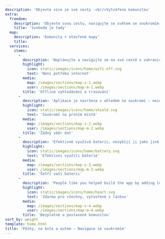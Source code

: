 ```yaml
---
description: 'Objevte více ze své cesty -<br/>Vytvářeno komunitou'
extra:
  freedom:
    description: 'Objevte svou cestu, navigujte se světem se soukromím a komunitou na prvním místě.'
    title: 'Svoboda je tady'
  map:
    description: 'Komunita + otevřené mapy'
    title:
  services:
    items:
      - 
        description: 'Naplánujte a navigujte se na své cestě v zahraničí bez potřeby mobilních dat a hledejte body zájmu na vzdálené túře.'
        highlight:
          icon: static/images/icons/home/wifi-off.svg
          text: 'Není potřeba internet'
        media:
          map: /images/sections/map-s-1.webp
          user: /images/sections/map-m-1.webp
        title: 'Offline vyhledávání a trasování'
      - 
        description: 'Aplikace je navržena s ohledem na soukromí – neidentifikuje lidi, nesleduje vás a nesbírá žádné informace.'
        highlight:
          icon: static/images/icons/home/shield.svg
          text: 'Soukromí na prvním místě'
        media:
          map: /images/sections/map-s-2.webp
          user: /images/sections/map-m-2.webp
        title: 'Žádný sběr dat'
      - 
        description: 'Efektivně využívá baterii, nevybíjí ji jako jiné navigační aplikace.'
        highlight:
          icon: static/images/icons/home/battery.svg
          text: 'Efektivní využití baterie'
        media:
          map: /images/sections/map-s-3.webp
          user: /images/sections/map-m-3.webp
        title: 'Šetří vaši baterii'
      - 
        description: 'People like you helped build the app by adding locations to <span class="text-icon"><svg viewBox="0 0 19 19"><use href="#icon-open-street-map"></use></svg> [OpenStreetMap](https://openstreetmap.org)</span>, giving feedback on features, and contributing code on <span class="text-icon"><svg viewbox="0 0 4.233 4.233"> <use href="#icon-codeberg"></use></svg> [Codeberg](https://codeberg.org/comaps)</span> in the open-source community.'
        highlight:
          icon: static/images/icons/home/heart.svg
          text: 'Zdarma pro všechny, vytvořené s láskou'
        media:
          map: /images/sections/map-s-4.webp
          user: /images/sections/map-m-4.webp
        title: 'Bezplatné a postavené komunitou'
sort_by: weight
template: home.html
title: 'Pěšky, na kole a autem – Navigace se soukromím'
---
```

